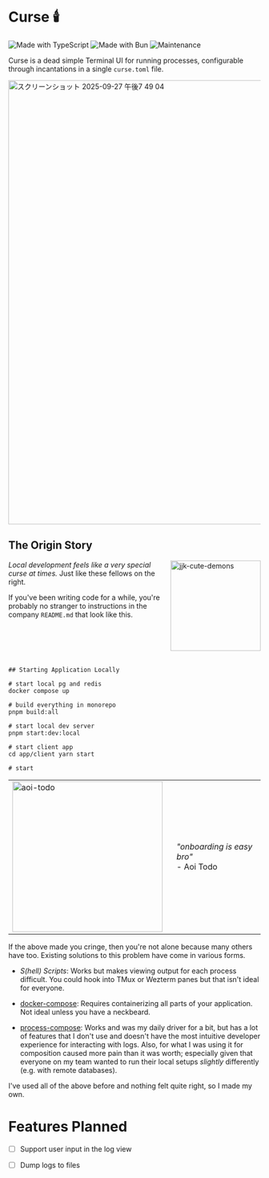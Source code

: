 # Curse 🕯️

![Made with TypeScript](https://img.shields.io/badge/Made%20with-TypeScript-3178C6?style=flat-square&logo=typescript&logoColor=white)
![Made with Bun](https://img.shields.io/badge/Made%20with-Bun-f9f1e1?style=flat-square&logo=bun&logoColor=black)
![Maintenance](https://img.shields.io/badge/Maintained%3F-yes-green.svg?style=flat-square)

Curse is a dead simple Terminal UI for running processes, configurable through incantations in a single `curse.toml` file.

<img width="1146" height="885" alt="スクリーンショット 2025-09-27 午後7 49 04" src="https://github.com/user-attachments/assets/580b87e6-8823-4c18-b05e-6de15b810d2c" />

## The Origin Story

<img src="https://ih1.redbubble.net/image.5538369487.3481/raf,360x360,075,t,fafafa:ca443f4786.jpg" width="180" alt="jjk-cute-demons" align="right" />

_Local development feels like a very special curse at times._ Just like these fellows on the right.

If you've been writing code for a while, you're probably no stranger to instructions in the company `README.md` that look like this.

<br clear="right" />
<br />

```
## Starting Application Locally

# start local pg and redis
docker compose up

# build everything in monorepo
pnpm build:all

# start local dev server
pnpm start:dev:local

# start client app
cd app/client yarn start

# start
```

<table>
<tr>
<td><img src="https://media.tenor.com/tbQSXR4MGU0AAAAe/aoi-todo.png" width="300" alt="aoi-todo" /></td>
<td style="vertical-align: middle; padding-left: 20px;">
<i>"onboarding is easy bro"</i><br/>
<div>- Aoi Todo</div>
</td>
</tr>
</table>

If the above made you cringe, then you're not alone because many others have too. Existing solutions to this problem have come in various forms. 

- *S(hell) Scripts*: Works but makes viewing output for each process difficult. You could hook into TMux or Wezterm panes but that isn't ideal for everyone.

- [docker-compose](https://github.com/docker/compose): Requires containerizing all parts of your application. Not ideal unless you have a neckbeard.

- [process-compose](https://github.com/F1bonacc1/process-compose): Works and was my daily driver for a bit, but has a lot of features that I don't use and doesn't have the most intuitive developer experience for interacting with logs. Also, for what I was using it for composition caused more pain than it was worth; especially given that everyone on my team wanted to run their local setups _slightly_ differently (e.g. with remote databases).

I've used all of the above before and nothing felt quite right, so I made my own.

# Features Planned

- [ ] Support user input in the log view
- [ ] Dump logs to files

